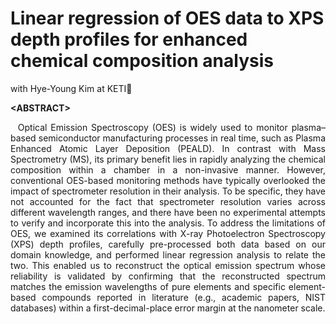 # Linear regression of OES data to XPS depth profiles for enhanced chemical composition analysis 

with Hye-Young Kim at KETI🙌

**&lt;ABSTRACT&gt;**
<div align="justify"> 
&nbsp;&nbsp;Optical Emission Spectroscopy (OES) is widely used to monitor plasma–based semiconductor manufacturing processes in real time, such as Plasma Enhanced Atomic Layer Deposition (PEALD). In contrast with Mass Spectrometry (MS), its primary benefit lies in rapidly analyzing the chemical composition within a chamber in a non-invasive manner. However, conventional OES-based monitoring methods have typically overlooked the impact of spectrometer resolution in their analysis. To be specific, they have not accounted for the fact that spectrometer resolution varies across different wavelength ranges, and there have been no experimental attempts to verify and incorporate this into the analysis. To address the limitations of OES, we examined its correlations with X-ray Photoelectron Spectroscopy (XPS) depth profiles, carefully pre-processed both data based on our domain knowledge, and performed linear regression analysis to relate the two. This enabled us to reconstruct the optical emission spectrum whose reliability is validated by confirming that the reconstructed spectrum matches the emission wavelengths of pure elements and specific element-based compounds reported in literature (e.g., academic papers, NIST databases) within a first-decimal-place error margin at the nanometer scale. 
</div>
